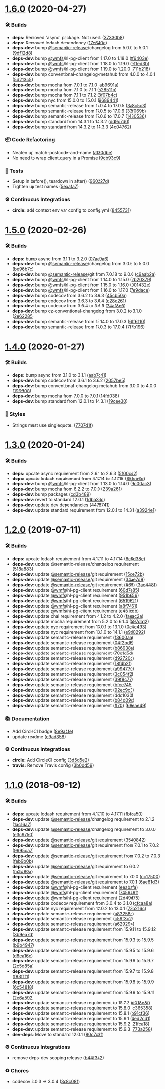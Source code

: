 # [1.6.0](https://github.com/wmfs/pg-address-matcher/compare/v1.5.0...v1.6.0) (2020-04-27)


### 🛠 Builds

* **deps:** Removed 'async' package. Not used. ([37330b8](https://github.com/wmfs/pg-address-matcher/commit/37330b83db0ed5782d2bdf827a756d5e2a8bd19b))
* **deps:** Removed lodash dependency ([17c640e](https://github.com/wmfs/pg-address-matcher/commit/17c640ecba466fa451e6a17aabf5c21947b2f0a0))
* **deps-dev:** bump [@semantic-release](https://github.com/semantic-release)/changelog from 5.0.0 to 5.0.1 ([9df12d8](https://github.com/wmfs/pg-address-matcher/commit/9df12d86c67f3a97c821315f2e61fcb518b452a2))
* **deps-dev:** bump [@wmfs](https://github.com/wmfs)/hl-pg-client from 1.17.0 to 1.18.0 ([ff6403e](https://github.com/wmfs/pg-address-matcher/commit/ff6403edc3361847c2b9ee6f0c518c4c413b8836))
* **deps-dev:** bump [@wmfs](https://github.com/wmfs)/hl-pg-client from 1.18.0 to 1.19.0 ([e11ed3b](https://github.com/wmfs/pg-address-matcher/commit/e11ed3baa132e4f1614a71b92f30035d10839cc3))
* **deps-dev:** bump [@wmfs](https://github.com/wmfs)/hl-pg-client from 1.19.0 to 1.20.0 ([711b218](https://github.com/wmfs/pg-address-matcher/commit/711b2182d9a02ed91b1773c24499ecf44ff62250))
* **deps-dev:** bump conventional-changelog-metahub from 4.0.0 to 4.0.1 ([5d213c5](https://github.com/wmfs/pg-address-matcher/commit/5d213c52cc91e4a20ff61b87e0b5bd85198dac49))
* **deps-dev:** bump mocha from 7.0.1 to 7.1.0 ([ab9691a](https://github.com/wmfs/pg-address-matcher/commit/ab9691a646d29c4ff4dd9f52b3b977fa406c91b1))
* **deps-dev:** bump mocha from 7.1.0 to 7.1.1 ([528511b](https://github.com/wmfs/pg-address-matcher/commit/528511bb1b43a37ae055e4d2880385573a918822))
* **deps-dev:** bump mocha from 7.1.1 to 7.1.2 ([8f07b4c](https://github.com/wmfs/pg-address-matcher/commit/8f07b4c54adb9e7a3309b3469697e06d97fc2f04))
* **deps-dev:** bump nyc from 15.0.0 to 15.0.1 ([9689441](https://github.com/wmfs/pg-address-matcher/commit/96894415057d1b373b63872126931e15e677730a))
* **deps-dev:** bump semantic-release from 17.0.4 to 17.0.5 ([3a8c5c3](https://github.com/wmfs/pg-address-matcher/commit/3a8c5c3978422dd86dbdef09b33a570c348bc47a))
* **deps-dev:** bump semantic-release from 17.0.5 to 17.0.6 ([33f069b](https://github.com/wmfs/pg-address-matcher/commit/33f069b26a3d4e28e2b8405efd79aee0cca4da5b))
* **deps-dev:** bump semantic-release from 17.0.6 to 17.0.7 ([1480536](https://github.com/wmfs/pg-address-matcher/commit/1480536b15e4637cc8e8da208e95094956459c84))
* **deps-dev:** bump standard from 14.3.1 to 14.3.2 ([dd9c7d0](https://github.com/wmfs/pg-address-matcher/commit/dd9c7d0c3b7851c5c500ef7c13498720359c1107))
* **deps-dev:** bump standard from 14.3.2 to 14.3.3 ([4c04762](https://github.com/wmfs/pg-address-matcher/commit/4c04762acafb9aa53edb8196add375ce250a6aec))


### 📦 Code Refactoring

* Neaten up match-postcode-and-name ([a180dbe](https://github.com/wmfs/pg-address-matcher/commit/a180dbea935635cb1932e0a87c2ddae99364c1f8))
* No need to wrap client.query in a Promise ([9cb93c9](https://github.com/wmfs/pg-address-matcher/commit/9cb93c93a46c11725b196fc52967d43c2ba84a47))


### 🚨 Tests

* Setup in before(), teardown in after() ([960227d](https://github.com/wmfs/pg-address-matcher/commit/960227dc6ab79c7926a1390ee0684433b402a614))
* Tighten up test names ([5ebafa7](https://github.com/wmfs/pg-address-matcher/commit/5ebafa7968e27b5e69d2d92073ce0e6de04079ef))


### ⚙️ Continuous Integrations

* **circle:** add context env var config to config.yml ([8455731](https://github.com/wmfs/pg-address-matcher/commit/845573122d9fc38a9237e71968b459950c3c3823))

# [1.5.0](https://github.com/wmfs/pg-address-matcher/compare/v1.4.0...v1.5.0) (2020-02-26)


### 🛠 Builds

* **deps:** bump async from 3.1.1 to 3.2.0 ([07aa9a6](https://github.com/wmfs/pg-address-matcher/commit/07aa9a6bd667c9705e9bbfc559ec3c33ec2f3338))
* **deps-dev:** bump [@semantic-release](https://github.com/semantic-release)/changelog from 3.0.6 to 5.0.0 ([be96b7c](https://github.com/wmfs/pg-address-matcher/commit/be96b7c0785cb020dc47f8050251c8abb49eb7fa))
* **deps-dev:** bump [@semantic-release](https://github.com/semantic-release)/git from 7.0.18 to 9.0.0 ([c9aab2a](https://github.com/wmfs/pg-address-matcher/commit/c9aab2a413ce1a9c77263cb8fa3ca3e8497bfc43))
* **deps-dev:** bump [@wmfs](https://github.com/wmfs)/hl-pg-client from 1.14.0 to 1.15.0 ([2b20379](https://github.com/wmfs/pg-address-matcher/commit/2b203791244ae230349c07bde5cdefe25e56db65))
* **deps-dev:** bump [@wmfs](https://github.com/wmfs)/hl-pg-client from 1.15.0 to 1.16.0 ([001432e](https://github.com/wmfs/pg-address-matcher/commit/001432ee2e83f86a92eaa305e96071f077cfb167))
* **deps-dev:** bump [@wmfs](https://github.com/wmfs)/hl-pg-client from 1.16.0 to 1.17.0 ([7e9dace](https://github.com/wmfs/pg-address-matcher/commit/7e9dace67fb4f8b69bcbe44e8f16f7b40ec30003))
* **deps-dev:** bump codecov from 3.6.2 to 3.6.3 ([45cb50a](https://github.com/wmfs/pg-address-matcher/commit/45cb50af7c7606765b0a97f195a0f6579235015f))
* **deps-dev:** bump codecov from 3.6.3 to 3.6.4 ([c28e261](https://github.com/wmfs/pg-address-matcher/commit/c28e2618227ef9746c225cfbc78b76ba52b0f7ff))
* **deps-dev:** bump codecov from 3.6.4 to 3.6.5 ([74af8e6](https://github.com/wmfs/pg-address-matcher/commit/74af8e690c097c090312880db28e8dc343adbcf5))
* **deps-dev:** bump cz-conventional-changelog from 3.0.2 to 3.1.0 ([2e62285](https://github.com/wmfs/pg-address-matcher/commit/2e6228509e9a9b529a2a6ba360c1fe0f14309286))
* **deps-dev:** bump semantic-release from 15.14.0 to 17.0.3 ([61f6110](https://github.com/wmfs/pg-address-matcher/commit/61f6110e0aacff08ae491b81d616f9922e62736d))
* **deps-dev:** bump semantic-release from 17.0.3 to 17.0.4 ([7f7b196](https://github.com/wmfs/pg-address-matcher/commit/7f7b19634ce6f5fee3e73ccecdd34be7cce04181))

# [1.4.0](https://github.com/wmfs/pg-address-matcher/compare/v1.3.0...v1.4.0) (2020-01-27)


### 🛠 Builds

* **deps:** bump async from 3.1.0 to 3.1.1 ([aab7c41](https://github.com/wmfs/pg-address-matcher/commit/aab7c412f99e56f30baa1ad414861b93b7fce039))
* **deps-dev:** bump codecov from 3.6.1 to 3.6.2 ([2057be5](https://github.com/wmfs/pg-address-matcher/commit/2057be5559caad347a99d343926c2ada0d74ca67))
* **deps-dev:** bump conventional-changelog-metahub from 3.0.0 to 4.0.0 ([196ff08](https://github.com/wmfs/pg-address-matcher/commit/196ff086feb1f40d5a6dea58f94a959db9fb3748))
* **deps-dev:** bump mocha from 7.0.0 to 7.0.1 ([14fd038](https://github.com/wmfs/pg-address-matcher/commit/14fd03891dadce1bef7f636590218108d951df2b))
* **deps-dev:** bump standard from 12.0.1 to 14.3.1 ([19cee30](https://github.com/wmfs/pg-address-matcher/commit/19cee30b0635906c752d7a695cd7994b6daeb4f5))


### 💎 Styles

* Strings must use singlequote. ([7707d1f](https://github.com/wmfs/pg-address-matcher/commit/7707d1f7f6a053ae7a86a8ca1e17ad66ff7df498))

# [1.3.0](https://github.com/wmfs/pg-address-matcher/compare/v1.2.0...v1.3.0) (2020-01-24)


### 🛠 Builds

* **deps:** update async requirement from 2.6.1 to 2.6.3 ([5f00cd2](https://github.com/wmfs/pg-address-matcher/commit/5f00cd2223dfd57d1b8d06e6ab12cb8581242ac2))
* **deps:** update lodash requirement from 4.17.14 to 4.17.15 ([851eb6d](https://github.com/wmfs/pg-address-matcher/commit/851eb6d1dfa481f1595a154d677e41dfd87f5749))
* **deps-dev:** bump [@wmfs](https://github.com/wmfs)/hl-pg-client from 1.13.0 to 1.14.0 ([9c00ac3](https://github.com/wmfs/pg-address-matcher/commit/9c00ac3b7eb0e29aeb1681952d96e096a4ea169e))
* **deps-dev:** bump mocha from 6.2.2 to 7.0.0 ([239a261](https://github.com/wmfs/pg-address-matcher/commit/239a26112c9294ddf948eecd4207bd89f59b1769))
* **deps-dev:** bump packages ([cd3b489](https://github.com/wmfs/pg-address-matcher/commit/cd3b489534e57a43ec0857fffbaeb6d05c1441a3))
* **deps-dev:** revert to standard 12.0.1 ([1dba36c](https://github.com/wmfs/pg-address-matcher/commit/1dba36c5903937938f6a7811349f8afa8022f935))
* **deps-dev:** update dev dependancies ([4478741](https://github.com/wmfs/pg-address-matcher/commit/4478741ec4b656fcb86b9b50b75b4a70def86cee))
* **deps-dev:** update standard requirement from 12.0.1 to 14.3.1 ([a3924e1](https://github.com/wmfs/pg-address-matcher/commit/a3924e1137dc989495982764af5bffa739dd2cb6))

# [1.2.0](https://github.com/wmfs/pg-address-matcher/compare/v1.1.0...v1.2.0) (2019-07-11)


### 🛠 Builds

* **deps:** update lodash requirement from 4.17.11 to 4.17.14 ([6c6d38e](https://github.com/wmfs/pg-address-matcher/commit/6c6d38e))
* **deps-dev:** update [@semantic-release](https://github.com/semantic-release)/changelog requirement ([518a883](https://github.com/wmfs/pg-address-matcher/commit/518a883))
* **deps-dev:** update [@semantic-release](https://github.com/semantic-release)/git requirement ([15de72b](https://github.com/wmfs/pg-address-matcher/commit/15de72b))
* **deps-dev:** update [@semantic-release](https://github.com/semantic-release)/git requirement ([34ae7d9](https://github.com/wmfs/pg-address-matcher/commit/34ae7d9))
* **deps-dev:** update [@semantic-release](https://github.com/semantic-release)/git requirement ([#69](https://github.com/wmfs/pg-address-matcher/issues/69)) ([3ac448f](https://github.com/wmfs/pg-address-matcher/commit/3ac448f))
* **deps-dev:** update [@wmfs](https://github.com/wmfs)/hl-pg-client requirement ([60d7e85](https://github.com/wmfs/pg-address-matcher/commit/60d7e85))
* **deps-dev:** update [@wmfs](https://github.com/wmfs)/hl-pg-client requirement ([951b656](https://github.com/wmfs/pg-address-matcher/commit/951b656))
* **deps-dev:** update [@wmfs](https://github.com/wmfs)/hl-pg-client requirement ([6519621](https://github.com/wmfs/pg-address-matcher/commit/6519621))
* **deps-dev:** update [@wmfs](https://github.com/wmfs)/hl-pg-client requirement ([a8f7461](https://github.com/wmfs/pg-address-matcher/commit/a8f7461))
* **deps-dev:** update [@wmfs](https://github.com/wmfs)/hl-pg-client requirement ([e461cdb](https://github.com/wmfs/pg-address-matcher/commit/e461cdb))
* **deps-dev:** update chai requirement from 4.1.2 to 4.2.0 ([faeac2a](https://github.com/wmfs/pg-address-matcher/commit/faeac2a))
* **deps-dev:** update mocha requirement from 5.2.0 to 6.1.4 ([597da12](https://github.com/wmfs/pg-address-matcher/commit/597da12))
* **deps-dev:** update nyc requirement from 13.0.1 to 13.1.0 ([0c4c493](https://github.com/wmfs/pg-address-matcher/commit/0c4c493))
* **deps-dev:** update nyc requirement from 13.1.0 to 14.1.1 ([e9d0292](https://github.com/wmfs/pg-address-matcher/commit/e9d0292))
* **deps-dev:** update semantic-release requirement ([f3600aa](https://github.com/wmfs/pg-address-matcher/commit/f3600aa))
* **deps-dev:** update semantic-release requirement ([04f2bd6](https://github.com/wmfs/pg-address-matcher/commit/04f2bd6))
* **deps-dev:** update semantic-release requirement ([b86938a](https://github.com/wmfs/pg-address-matcher/commit/b86938a))
* **deps-dev:** update semantic-release requirement ([70e1d5d](https://github.com/wmfs/pg-address-matcher/commit/70e1d5d))
* **deps-dev:** update semantic-release requirement ([d92720c](https://github.com/wmfs/pg-address-matcher/commit/d92720c))
* **deps-dev:** update semantic-release requirement ([18f4b2f](https://github.com/wmfs/pg-address-matcher/commit/18f4b2f))
* **deps-dev:** update semantic-release requirement ([a994770](https://github.com/wmfs/pg-address-matcher/commit/a994770))
* **deps-dev:** update semantic-release requirement ([3c054f2](https://github.com/wmfs/pg-address-matcher/commit/3c054f2))
* **deps-dev:** update semantic-release requirement ([39f8c77](https://github.com/wmfs/pg-address-matcher/commit/39f8c77))
* **deps-dev:** update semantic-release requirement ([bfce745](https://github.com/wmfs/pg-address-matcher/commit/bfce745))
* **deps-dev:** update semantic-release requirement ([92ec9c3](https://github.com/wmfs/pg-address-matcher/commit/92ec9c3))
* **deps-dev:** update semantic-release requirement ([ddc1030](https://github.com/wmfs/pg-address-matcher/commit/ddc1030))
* **deps-dev:** update semantic-release requirement ([b84d09c](https://github.com/wmfs/pg-address-matcher/commit/b84d09c))
* **deps-dev:** update semantic-release requirement ([#70](https://github.com/wmfs/pg-address-matcher/issues/70)) ([68eae49](https://github.com/wmfs/pg-address-matcher/commit/68eae49))


### 📚 Documentation

* Add CircleCI badge ([8e9a4fe](https://github.com/wmfs/pg-address-matcher/commit/8e9a4fe))
* update readme ([c9ad358](https://github.com/wmfs/pg-address-matcher/commit/c9ad358))


### ⚙️ Continuous Integrations

* **circle:** Add CircleCI config ([3d5d5e2](https://github.com/wmfs/pg-address-matcher/commit/3d5d5e2))
* **travis:** Remove Travis config ([3b0dd59](https://github.com/wmfs/pg-address-matcher/commit/3b0dd59))

# [1.1.0](https://github.com/wmfs/pg-address-matcher/compare/v1.0.2...v1.1.0) (2018-09-12)


### 🛠 Builds

* **deps:** update lodash requirement from 4.17.10 to 4.17.11 ([fbfca50](https://github.com/wmfs/pg-address-matcher/commit/fbfca50))
* **deps-dev:** update [@semantic-release](https://github.com/semantic-release)/changelog requirement to 2.1.2 ([1ac16a7](https://github.com/wmfs/pg-address-matcher/commit/1ac16a7))
* **deps-dev:** update [@semantic-release](https://github.com/semantic-release)/changelog requirement to 3.0.0 ([e3c9750](https://github.com/wmfs/pg-address-matcher/commit/e3c9750))
* **deps-dev:** update [@semantic-release](https://github.com/semantic-release)/git requirement ([3540842](https://github.com/wmfs/pg-address-matcher/commit/3540842))
* **deps-dev:** update [@semantic-release](https://github.com/semantic-release)/git requirement from 7.0.1 to 7.0.2 ([9995ca7](https://github.com/wmfs/pg-address-matcher/commit/9995ca7))
* **deps-dev:** update [@semantic-release](https://github.com/semantic-release)/git requirement from 7.0.2 to 7.0.3 ([feb9b0b](https://github.com/wmfs/pg-address-matcher/commit/feb9b0b))
* **deps-dev:** update [@semantic-release](https://github.com/semantic-release)/git requirement to 6.0.2 ([fa3d90a](https://github.com/wmfs/pg-address-matcher/commit/fa3d90a))
* **deps-dev:** update [@semantic-release](https://github.com/semantic-release)/git requirement to 7.0.0 ([cc17500](https://github.com/wmfs/pg-address-matcher/commit/cc17500))
* **deps-dev:** update [@semantic-release](https://github.com/semantic-release)/git requirement to 7.0.1 ([6ae81d3](https://github.com/wmfs/pg-address-matcher/commit/6ae81d3))
* **deps-dev:** update [@wmfs](https://github.com/wmfs)/hl-pg-client requirement ([eeabafa](https://github.com/wmfs/pg-address-matcher/commit/eeabafa))
* **deps-dev:** update [@wmfs](https://github.com/wmfs)/hl-pg-client requirement ([745649f](https://github.com/wmfs/pg-address-matcher/commit/745649f))
* **deps-dev:** update [@wmfs](https://github.com/wmfs)/hl-pg-client requirement ([2d49d75](https://github.com/wmfs/pg-address-matcher/commit/2d49d75))
* **deps-dev:** update codecov requirement from 3.0.4 to 3.1.0 ([cfcaa8a](https://github.com/wmfs/pg-address-matcher/commit/cfcaa8a))
* **deps-dev:** update nyc requirement from 12.0.2 to 13.0.1 ([73b216c](https://github.com/wmfs/pg-address-matcher/commit/73b216c))
* **deps-dev:** update semantic-release requirement ([a83258c](https://github.com/wmfs/pg-address-matcher/commit/a83258c))
* **deps-dev:** update semantic-release requirement ([c59f3c2](https://github.com/wmfs/pg-address-matcher/commit/c59f3c2))
* **deps-dev:** update semantic-release requirement ([a629294](https://github.com/wmfs/pg-address-matcher/commit/a629294))
* **deps-dev:** update semantic-release requirement from 15.9.11 to 15.9.12 ([3b9ea7d](https://github.com/wmfs/pg-address-matcher/commit/3b9ea7d))
* **deps-dev:** update semantic-release requirement from 15.9.3 to 15.9.5 ([b9b4947](https://github.com/wmfs/pg-address-matcher/commit/b9b4947))
* **deps-dev:** update semantic-release requirement from 15.9.5 to 15.9.6 ([d8ea16c](https://github.com/wmfs/pg-address-matcher/commit/d8ea16c))
* **deps-dev:** update semantic-release requirement from 15.9.6 to 15.9.7 ([2c5d85a](https://github.com/wmfs/pg-address-matcher/commit/2c5d85a))
* **deps-dev:** update semantic-release requirement from 15.9.7 to 15.9.8 ([f83f1f1](https://github.com/wmfs/pg-address-matcher/commit/f83f1f1))
* **deps-dev:** update semantic-release requirement from 15.9.8 to 15.9.9 ([6c54818](https://github.com/wmfs/pg-address-matcher/commit/6c54818))
* **deps-dev:** update semantic-release requirement from 15.9.9 to 15.9.11 ([2e6a592](https://github.com/wmfs/pg-address-matcher/commit/2e6a592))
* **deps-dev:** update semantic-release requirement to 15.7.2 ([d018e8f](https://github.com/wmfs/pg-address-matcher/commit/d018e8f))
* **deps-dev:** update semantic-release requirement to 15.8.0 ([c365358](https://github.com/wmfs/pg-address-matcher/commit/c365358))
* **deps-dev:** update semantic-release requirement to 15.8.1 ([b91cf36](https://github.com/wmfs/pg-address-matcher/commit/b91cf36))
* **deps-dev:** update semantic-release requirement to 15.9.1 ([4ed2cd1](https://github.com/wmfs/pg-address-matcher/commit/4ed2cd1))
* **deps-dev:** update semantic-release requirement to 15.9.2 ([21fca18](https://github.com/wmfs/pg-address-matcher/commit/21fca18))
* **deps-dev:** update semantic-release requirement to 15.9.3 ([773a258](https://github.com/wmfs/pg-address-matcher/commit/773a258))
* **dev-deps:** Move to standard 12.0.1 ([80c7c8f](https://github.com/wmfs/pg-address-matcher/commit/80c7c8f))


### ⚙️ Continuous Integrations

* remove deps-dev scoping release ([b44f342](https://github.com/wmfs/pg-address-matcher/commit/b44f342))


### ♻️ Chores

* codecov 3.0.3 -> 3.0.4 ([3c8c08f](https://github.com/wmfs/pg-address-matcher/commit/3c8c08f))
